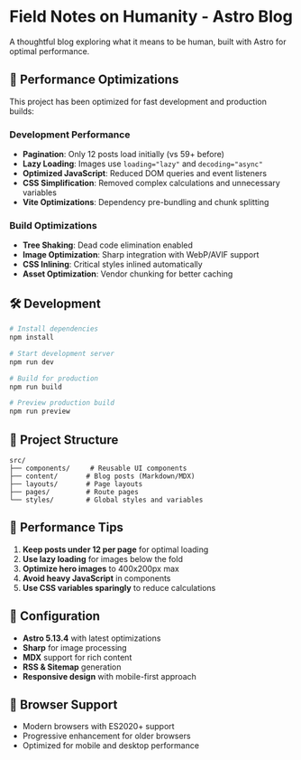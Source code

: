 # Field Notes on Humanity - Astro Blog

A thoughtful blog exploring what it means to be human, built with Astro for optimal performance.

## 🚀 Performance Optimizations

This project has been optimized for fast development and production builds:

### Development Performance
- **Pagination**: Only 12 posts load initially (vs 59+ before)
- **Lazy Loading**: Images use `loading="lazy"` and `decoding="async"`
- **Optimized JavaScript**: Reduced DOM queries and event listeners
- **CSS Simplification**: Removed complex calculations and unnecessary variables
- **Vite Optimizations**: Dependency pre-bundling and chunk splitting

### Build Optimizations
- **Tree Shaking**: Dead code elimination enabled
- **Image Optimization**: Sharp integration with WebP/AVIF support
- **CSS Inlining**: Critical styles inlined automatically
- **Asset Optimization**: Vendor chunking for better caching

## 🛠️ Development

```bash
# Install dependencies
npm install

# Start development server
npm run dev

# Build for production
npm run build

# Preview production build
npm run preview
```

## 📁 Project Structure

```
src/
├── components/     # Reusable UI components
├── content/       # Blog posts (Markdown/MDX)
├── layouts/       # Page layouts
├── pages/         # Route pages
└── styles/        # Global styles and variables
```

## 🎯 Performance Tips

1. **Keep posts under 12 per page** for optimal loading
2. **Use lazy loading** for images below the fold
3. **Optimize hero images** to 400x200px max
4. **Avoid heavy JavaScript** in components
5. **Use CSS variables sparingly** to reduce calculations

## 🔧 Configuration

- **Astro 5.13.4** with latest optimizations
- **Sharp** for image processing
- **MDX** support for rich content
- **RSS & Sitemap** generation
- **Responsive design** with mobile-first approach

## 📱 Browser Support

- Modern browsers with ES2020+ support
- Progressive enhancement for older browsers
- Optimized for mobile and desktop performance

